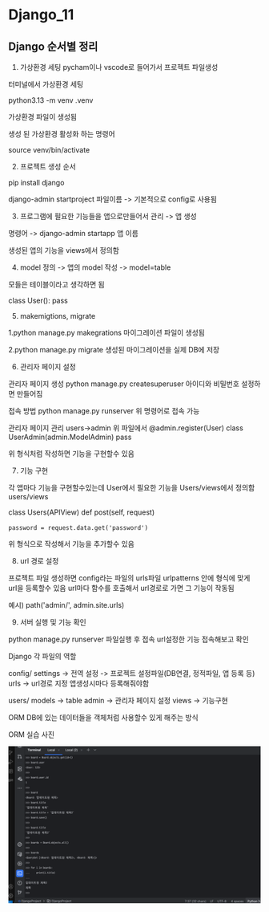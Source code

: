 # Django_11

## Django 순서별 정리

1. 가상환경 세팅
pycham이나 vscode로 들어가서 프로젝트 파일생성

터미널에서 가상환경 세팅

python3.13 -m venv .venv

가상환경 파일이 생성됨

생성 된 가상환경 활성화 하는 명령어

source venv/bin/activate

2. 프로젝트 생성 순서

pip install django

django-admin startproject 파일이름 -> 기본적으로 config로 사용됨

3. 프로그램에 필요한 기능들을 앱으로만들어서 관리 -> 앱 생성

명령어 -> django-admin startapp 앱 이름 

생성된 앱의 기능을 views에서 정의함 

4. model 정의 -> 앱의 model 작성 -> model=table

모들은 테이블이라고 생각하면 됨

class User():
    pass

5. makemigtions, migrate

1.python manage.py makegrations
마이그레이션 파일이 생성됨

2.python manage.py migrate
생성된 마이그레이션을 실제 DB에 저장

6. 관리자 페이지 설정

관리자 페이지 생성
python manage.py createsuperuser
아이디와 비밀번호 설정하면 만들어짐

접속 방법
python manage.py runserver 
위 명령어로 접속 가능

관리자 페이지 관리
users->admin 
위 파일에서
@admin.register(User)
class UserAdmin(admin.ModelAdmin)
    pass

위 형식처럼 작성하면 기능을 구현할수 있음

7. 기능 구현

각 앱마다 기능을 구현할수있는데 User에서 필요한 기능을 Users/views에서 정의함
users/views

class Users(APIView)
    def post(self, request)

    password = request.data.get('password')

위 형식으로 작성해서 기능을 추가할수 있음

8. url 경로 설정

프로젝트 파일 생성하면 config라는 파일의 urls파일 
urlpatterns 안에 형식에 맞게 url을 등록할수 있음 
url마다 함수를 호출해서 url경로로 가면 그 기능이 작동됨

예시)
    path('admin/', admin.site.urls)

9. 서버 실행 및 기능 확인

python manage.py runserver
파일실행 후 접속
url설정한 기능 접속해보고 확인



Django 각 파일의 역할

config/
settings -> 전역 설정 -> 프로젝트 설정파일(DB연결, 정적파일, 앱 등록 등)
urls -> url경로 지정 앱생성시마다 등록해줘야함

users/
models -> table
admin -> 관리자 페이지 설정
views -> 기능구현



ORM 
DB에 있는 데이터들을 객체처럼 사용할수 있게 해주는 방식

ORM 실습 사진

![alt text](images/SCR-20250619-rjgy.png)





